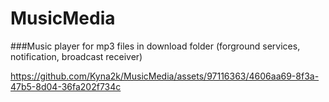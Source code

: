 # MusicMedia

###Music player for mp3 files in download folder (forground  services, notification, broadcast receiver)

https://github.com/Kyna2k/MusicMedia/assets/97116363/4606aa69-8f3a-47b5-8d04-36fa202f734c


